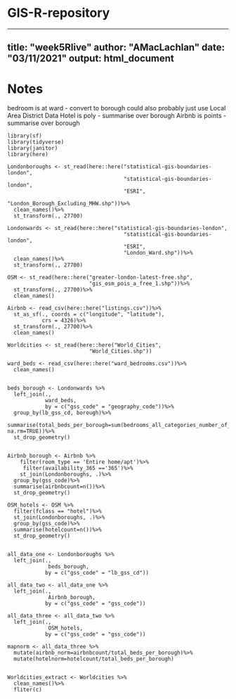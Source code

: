 # GIS-R-repository
---
title: "week5Rlive"
author: "AMacLachlan"
date: "03/11/2021"
output: html_document
---
# Notes

bedroom is at ward - convert to borough
could also probably just use Local Area District Data
Hotel is poly - summarise over borough
Airbnb is points - summarise over borough

```{r library}
library(sf)
library(tidyverse)
library(janitor)
library(here)
```

```{r wards etc}
Londonboroughs <- st_read(here::here("statistical-gis-boundaries-london",
                                     "statistical-gis-boundaries-london",
                                     "ESRI",
                                     "London_Borough_Excluding_MHW.shp"))%>%
  clean_names()%>%
  st_transform(., 27700)

Londonwards <- st_read(here::here("statistical-gis-boundaries-london",
                                     "statistical-gis-boundaries-london",
                                     "ESRI",
                                     "London_Ward.shp"))%>%
  clean_names()%>%
  st_transform(., 27700)

```


```{r accomodation data}
OSM <- st_read(here::here("greater-london-latest-free.shp",
                          "gis_osm_pois_a_free_1.shp"))%>%
  st_transform(., 27700)%>%
  clean_names()

Airbnb <- read_csv(here::here("listings.csv"))%>%
  st_as_sf(., coords = c("longitude", "latitude"),
           crs = 4326)%>%
  st_transform(., 27700)%>%
  clean_names()

Worldcities <- st_read(here::here("World_Cities",
                          "World_Cities.shp"))

ward_beds <- read_csv(here::here("ward_bedrooms.csv"))%>%
  clean_names()
```

```{r bed to borough}

beds_borough <- Londonwards %>%
  left_join(.,
            ward_beds,
            by = c("gss_code" = "geography_code"))%>%
  group_by(lb_gss_cd, borough)%>%
  summarise(total_beds_per_borough=sum(bedrooms_all_categories_number_of_bedrooms_measures_value, na.rm=TRUE))%>%
  st_drop_geometry()

```

```{r airbnb_borough}

Airbnb_borough <- Airbnb %>%
    filter(room_type == 'Entire home/apt')%>%
     filter(availability_365 =='365')%>%
    st_join(Londonboroughs, .)%>%
  group_by(gss_code)%>%
  summarise(airbnbcount=n())%>%
  st_drop_geometry()

```

```{r osm_hotels}
OSM_hotels <- OSM %>%
  filter(fclass == "hotel")%>%
  st_join(Londonboroughs, .)%>%
  group_by(gss_code)%>%
  summarise(hotelcount=n())%>%
  st_drop_geometry()

```

```{r all together}

all_data_one <- Londonboroughs %>%
  left_join(.,
             beds_borough,
            by = c("gss_code" = "lb_gss_cd"))

all_data_two <- all_data_one %>%
  left_join(.,
             Airbnb_borough,
            by = c("gss_code" = "gss_code"))

all_data_three <- all_data_two %>%
  left_join(.,
             OSM_hotels,
            by = c("gss_code" = "gss_code"))

mapnorm <- all_data_three %>%
  mutate(airbnb_norm=airbnbcount/total_beds_per_borough)%>%
  mutate(hotelnorm=hotelcount/total_beds_per_borough)

```


```{r extra_info}

Worldcities_extract <- Worldcities %>%
  clean_names()%>%
  fliter(c)

```
